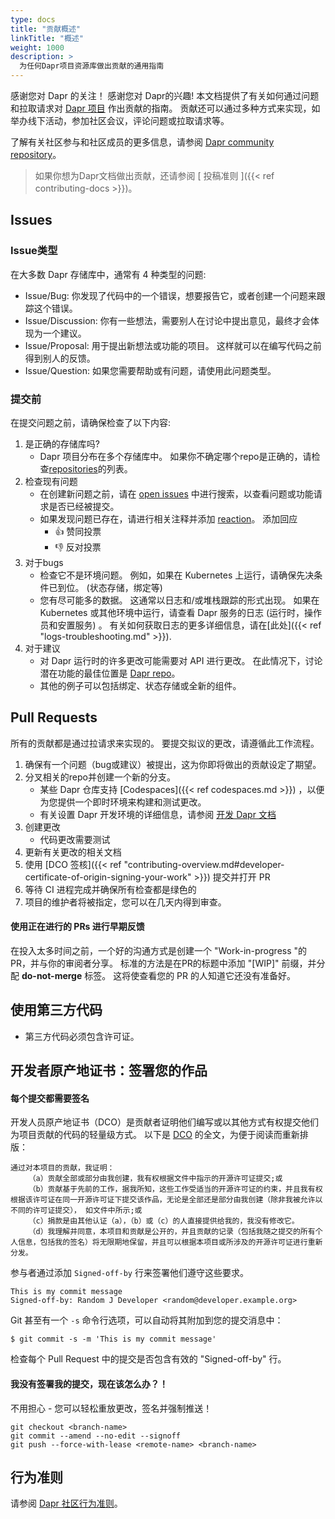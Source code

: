 ```yaml
---
type: docs
title: "贡献概述"
linkTitle: "概述"
weight: 1000
description: >
  为任何Dapr项目资源库做出贡献的通用指南
---
```


感谢您对 Dapr 的关注！ 感谢您对 Dapr的兴趣! 本文档提供了有关如何通过问题和拉取请求对 [Dapr 项目](https://github.com/dapr) 作出贡献的指南。 贡献还可以通过多种方式来实现，如举办线下活动，参加社区会议，评论问题或拉取请求等。

了解有关社区参与和社区成员的更多信息，请参阅 [Dapr community repository](https://github.com/dapr/community)。

> 如果你想为Dapr文档做出贡献，还请参阅 [ 投稿准则 ]({{< ref contributing-docs >}})。

## Issues

### Issue类型

在大多数 Dapr 存储库中，通常有 4 种类型的问题:

- Issue/Bug: 你发现了代码中的一个错误，想要报告它，或者创建一个问题来跟踪这个错误。
- Issue/Discussion: 你有一些想法，需要别人在讨论中提出意见，最终才会体现为一个建议。
- Issue/Proposal: 用于提出新想法或功能的项目。 这样就可以在编写代码之前得到别人的反馈。
- Issue/Question: 如果您需要帮助或有问题，请使用此问题类型。

### 提交前

在提交问题之前，请确保检查了以下内容:

1. 是正确的存储库吗?
    - Dapr 项目分布在多个存储库中。 如果你不确定哪个repo是正确的，请检查[repositories](https://github.com/dapr)的列表。
1. 检查现有问题
    - 在创建新问题之前，请在 [open issues](https://github.com/dapr/dapr/issues) 中进行搜索，以查看问题或功能请求是否已经被提交。
    - 如果发现问题已存在，请进行相关注释并添加 [reaction](https://github.com/blog/2119-add-reaction-to-pull-requests-issues-and-comments)。 添加回应
        - 👍 赞同投票
        - 👎 反对投票
1. 对于bugs
    - 检查它不是环境问题。 例如，如果在 Kubernetes 上运行，请确保先决条件已到位。 (状态存储，绑定等)
    - 您有尽可能多的数据。 这通常以日志和/或堆栈跟踪的形式出现。 如果在 Kubernetes 或其他环境中运行，请查看 Dapr 服务的日志 (运行时，操作员和安置服务) 。 有关如何获取日志的更多详细信息，请在[此处]({{< ref "logs-troubleshooting.md" >}}).
1. 对于建议
    - 对 Dapr 运行时的许多更改可能需要对 API 进行更改。 在此情况下，讨论潜在功能的最佳位置是 [Dapr repo](https://github.com/dapr/dapr)。
    - 其他的例子可以包括绑定、状态存储或全新的组件。


## Pull Requests

所有的贡献都是通过拉请求来实现的。 要提交拟议的更改，请遵循此工作流程。

1. 确保有一个问题（bug或建议）被提出，这为你即将做出的贡献设定了期望。
1. 分叉相关的repo并创建一个新的分支。
    - 某些 Dapr 仓库支持 [Codespaces]({{< ref codespaces.md >}}) ，以便为您提供一个即时环境来构建和测试更改。
    - 有关设置 Dapr 开发环境的详细信息，请参阅 [ 开发 Dapr 文档 ](https://github.com/dapr/dapr/blob/master/docs/development/developing-dapr.md)
1. 创建更改
    - 代码更改需要测试
1. 更新有关更改的相关文档
1. 使用 [DCO 签核]({{< ref "contributing-overview.md#developer-certificate-of-origin-signing-your-work" >}}) 提交并打开 PR
1. 等待 CI 进程完成并确保所有检查都是绿色的
1. 项目的维护者将被指定，您可以在几天内得到审查。


#### 使用正在进行的 PRs 进行早期反馈

在投入太多时间之前，一个好的沟通方式是创建一个 "Work-in-progress "的PR，并与你的审阅者分享。 标准的方法是在PR的标题中添加 "[WIP]" 前缀，并分配 **do-not-merge** 标签。 这将使查看您的 PR 的人知道它还没有准备好。

## 使用第三方代码

- 第三方代码必须包含许可证。

## 开发者原产地证书：签署您的作品
#### 每个提交都需要签名

开发人员原产地证书（DCO）是贡献者证明他们编写或以其他方式有权提交他们为项目贡献的代码的轻量级方式。 以下是 [DCO](https://developercertificate.org/) 的全文，为便于阅读而重新排版：
```
通过对本项目的贡献，我证明：
    （a）贡献全部或部分由我创建，我有权根据文件中指示的开源许可证提交;或
    （b）贡献基于先前的工作，据我所知，这些工作受适当的开源许可证的约束，并且我有权根据该许可证在同一开源许可证下提交该作品，无论是全部还是部分由我创建（除非我被允许以不同的许可证提交）， 如文件中所示;或
    （c）捐款是由其他认证（a），（b）或（c）的人直接提供给我的，我没有修改它。
    （d）我理解并同意，本项目和贡献是公开的，并且贡献的记录（包括我随之提交的所有个人信息，包括我的签名）将无限期地保留，并且可以根据本项目或所涉及的开源许可证进行重新分发。
```
参与者通过添加 `Signed-off-by` 行来签署他们遵守这些要求。

```
This is my commit message
Signed-off-by: Random J Developer <random@developer.example.org>
```
Git 甚至有一个 `-s` 命令行选项，可以自动将其附加到您的提交消息中：
```
$ git commit -s -m 'This is my commit message'
```

检查每个 Pull Request 中的提交是否包含有效的 "Signed-off-by" 行。

#### 我没有签署我的提交，现在该怎么办？！

不用担心 - 您可以轻松重放更改，签名并强制推送！

```
git checkout <branch-name>
git commit --amend --no-edit --signoff
git push --force-with-lease <remote-name> <branch-name>
```

## 行为准则

请参阅 [Dapr 社区行为准则](https://github.com/dapr/community/blob/master/CODE-OF-CONDUCT.md)。
